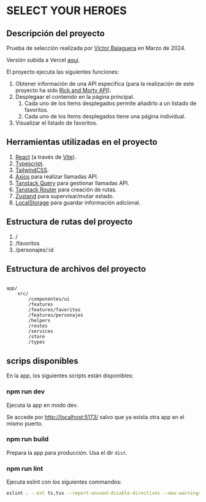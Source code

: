 # SELECT YOUR HEROES

## Descripción del proyecto

Prueba de selección realizada por [Víctor Balaguera](https://www.balaguera.es/) en Marzo de 2024.

Versión subida a Vercel [aquí](https://select-your-heroes.vercel.app/).

El proyecto ejecuta las siguientes funciones:

1. Obtener información de una API específica (para la realización de este proyecto ha sido [Rick and Morty API](https://rickandmortyapi.com/documentation)).
2. Desplegaar el contenido en la página principal.
   1. Cada uno de los ítems desplegados permite añadirlo a un listado de favoritos.
   2. Cada uno de los ítems desplegados tiene una página individual.
3. Visualizar el listado de favoritos.

## Herramientas utilizadas en el proyecto

1. [React](https://es.react.dev/reference/react) (a través de [Vite](https://vitejs.dev/guide/)).
2. [Typescript](https://www.typescriptlang.org/).
3. [TailwindCSS](https://tailwindcss.com/).
4. [Axios](https://axios-http.com/es/docs/intro) para realizar llamadas API.
5. [Tanstack Query](https://tanstack.com/query/latest/docs/framework/react/overview) para gestionar llamadas API.
6. [Tanstack Router](https://tanstack.com/router/latest/docs/framework/react/overview) para creación de rutas.
7. [Zustand](https://docs.pmnd.rs/zustand/getting-started/introduction) para supervisar/mutar estado.
8. [LocalStorage](https://developer.mozilla.org/es/docs/Web/API/Window/localStorage) para guardar información adicional.

## Estructura de rutas del proyecto

1. /
2. /favoritos
3. /personajes/:id

## Estructura de archivos del proyecto

```

app/
    src/
        /componentes/ui
        /features
        /features/favoritos
        /features/personajes
        /helpers
        /routes
        /services
        /store
        /types

```

## scrips disponibles

En la app, los siguientes scripts están disponibles:

### npm run dev

Ejecuta la app en modo dev.

Se accede por [http://localhost:5173/](http://localhost:5173/) salvo que ya exista otra app en el mismo puerto.

### npm run build

Prepara la app para producción.
Usa el dir `dist`.

### npm run lint

Ejecuta eslint con los siguientes commandos:

```sh
eslint . --ext ts,tsx --report-unused-disable-directives --max-warnings 0
```
